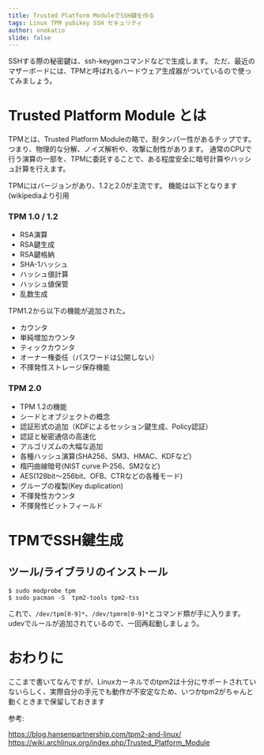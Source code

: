 ```yaml
---
title: Trusted Platform ModuleでSSH鍵を作る
tags: Linux TPM yubikey SSH セキュリティ
author: onokatio
slide: false
---
```

SSHする際の秘密鍵は、ssh-keygenコマンドなどで生成します。
ただ、最近のマザーボードには、TPMと呼ばれるハードウェア生成器がついているので使ってみましょう。

# Trusted Platform Module とは

TPMとは、Trusted Platform Moduleの略で、耐タンパー性があるチップです。
つまり、物理的な分解、ノイズ解析や、攻撃に耐性があります。
通常のCPUで行う演算の一部を、TPMに委託することで、ある程度安全に暗号計算やハッシュ計算を行えます。

TPMにはバージョンがあり、1.2と2.0が主流です。
機能は以下となります(wikipediaより引用

### TPM 1.0 / 1.2

- RSA演算
- RSA鍵生成
- RSA鍵格納
- SHA-1ハッシュ
- ハッシュ値計算
- ハッシュ値保管
- 乱数生成

TPM1.2から以下の機能が追加された。

- カウンタ
- 単純増加カウンタ
- ティックカウンタ
- オーナー権委任（パスワードは公開しない）
- 不揮発性ストレージ保存機能

### TPM 2.0

- TPM 1.2の機能
- シードとオブジェクトの概念
- 認証形式の追加（KDFによるセッション鍵生成、Policy認証）
- 認証と秘密通信の高速化
- アルゴリズムの大幅な追加
- 各種ハッシュ演算(SHA256、SM3、HMAC、KDFなど)
- 楕円曲線暗号(NIST curve P-256、SM2など)
- AES(128bit～256bit、OFB、CTRなどの各種モード)
- グループの複製(Key duplication)
- 不揮発性カウンタ
- 不揮発性ビットフィールド

# TPMでSSH鍵生成

## ツール/ライブラリのインストール

```
$ sudo modprobe tpm
$ sudo pacman -S  tpm2-tools tpm2-tss
```

これで、`/dev/tpm[0-9]*`、`/dev/tpmrm[0-9]*`とコマンド類が手に入ります。
udevでルールが追加されているので、一回再起動しましょう。

# おわりに

ここまで書いてなんですが、Linuxカーネルでのtpm2は十分にサポートされていないらしく、実際自分の手元でも動作が不安定なため、いつかtpm2がちゃんと動くときまで保留しておきます

参考:

https://blog.hansenpartnership.com/tpm2-and-linux/
https://wiki.archlinux.org/index.php/Trusted_Platform_Module

